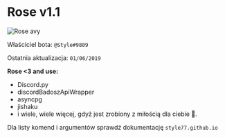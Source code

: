 Rose v1.1
=========

![Rose avy](https://i.imgur.com/Ew6dbTe.png)

Właściciel bota: `@Style#9809`

Ostatnia aktualizacja: `01/06/2019`

**Rose <3 and use:**

*   Discord.py
*   discordBadoszApiWrapper
*   asyncpg
*   jishaku
*   i wiele, wiele więcej, gdyż jest zrobiony z miłością dla ciebie 💖.

Dla listy komend i argumentów sprawdź dokumentację `style77.github.io`
